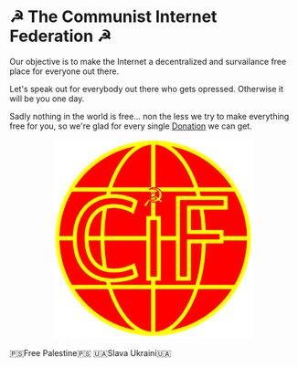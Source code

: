 # ☭ The Communist Internet Federation ☭

Our objective is to make the Internet a decentralized and survailance free place for everyone out there. 

Let's speak out for everybody out there who gets opressed. Otherwise it will be you one day. 

Sadly nothing in the world is free... non the less we try to make everything free for you, so we're glad for every single [Donation](bitcoin:BC1QKE75ELVW5ZHG74GGP370A3SHALLR0LWPTUTY6J?label=Donations) we can get. 

<p align="center">
  <img src="./theCommunistInternetFederation.svg" width="350" title="Logo">
</p>

🇵🇸Free Palestine🇵🇸
🇺🇦Slava Ukraini🇺🇦
